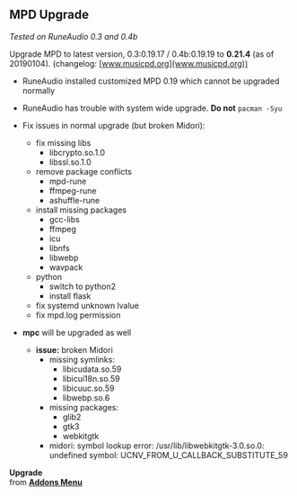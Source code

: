 MPD Upgrade
---
_Tested on RuneAudio 0.3 and 0.4b_

Upgrade MPD to latest version, 0.3:0.19.17 / 0.4b:0.19.19 to **0.21.4** (as of 20190104). (changelog: [www.musicpd.org](www.musicpd.org))
- RuneAudio installed customized MPD 0.19 which cannot be upgraded normally
- RuneAudio has trouble with system wide upgrade. **Do not** `pacman -Syu`
- Fix issues in normal upgrade (but broken Midori):
	- fix missing libs
		- libcrypto.so.1.0
		- libssl.so.1.0
	- remove package conflicts
		- mpd-rune
		- ffmpeg-rune
		- ashuffle-rune
	- install missing packages
		- gcc-libs
		- ffmpeg
		- icu
		- libnfs
		- libwebp
		- wavpack
	- python
		- switch to python2
		- install flask
	- fix systemd unknown lvalue
	- fix mpd.log permission
- **mpc** will be upgraded as well
	
	- **issue:** broken Midori
		- missing symlinks:
			- libicudata.so.59
			- libicui18n.so.59
			- libicuuc.so.59
			- libwebp.so.6
		- missing packages:
			- glib2
			- gtk3
			- webkitgtk
		- midori: symbol lookup error: /usr/lib/libwebkitgtk-3.0.so.0: undefined symbol: UCNV_FROM_U_CALLBACK_SUBSTITUTE_59

**Upgrade**  
from [**Addons Menu**](https://github.com/rern/RuneAudio_Addons)
